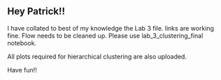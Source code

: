 
## Hey Patrick!!

I have collated to best of my knowledge the Lab 3 file. links are working fine. Flow needs to be cleaned up. Please use lab_3_clustering_final notebook.

All plots required for hierarchical clustering are also uploaded.

Have fun!!
